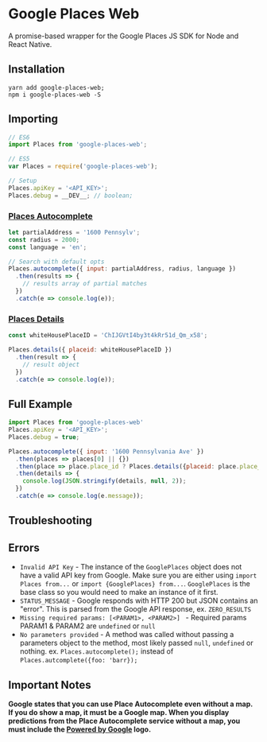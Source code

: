 # Google Places Web
A promise-based wrapper for the Google Places JS SDK for Node and React Native.

## Installation

```shell
yarn add google-places-web;
npm i google-places-web -S
```

## Importing

```javascript
// ES6
import Places from 'google-places-web';

// ES5
var Places = require('google-places-web');

// Setup
Places.apiKey = '<API_KEY>';
Places.debug = __DEV__; // boolean;
```


### [Places Autocomplete](https://developers.google.com/places/web-service/autocomplete)
```javascript
let partialAddress = '1600 Pennsylv';
const radius = 2000;
const language = 'en';

// Search with default opts
Places.autocomplete({ input: partialAddress, radius, language })
  .then(results => {
    // results array of partial matches
  })
  .catch(e => console.log(e));
```

### [Places Details](https://developers.google.com/places/web-service/details)
```javascript
const whiteHousePlaceID = 'ChIJGVtI4by3t4kRr51d_Qm_x58';

Places.details({ placeid: whiteHousePlaceID })
  .then(result => {
    // result object
  })
  .catch(e => console.log(e));
```

## Full Example

```javascript
import Places from 'google-places-web'
Places.apiKey = '<API_KEY>';
Places.debug = true;

Places.autocomplete({ input: '1600 Pennsylvania Ave' })
  .then(places => places[0] || {})
  .then(place => place.place_id ? Places.details({placeid: place.place_id}) : {})
  .then(details => {
    console.log(JSON.stringify(details, null, 2));
  })
  .catch(e => console.log(e.message));
```

## Troubleshooting

## Errors
- `Invalid API Key` - The instance of the `GooglePlaces` object does not have a valid API key from Google. Make sure you are either using `import Places from...` or `import {GooglePlaces} from...`. `GooglePlaces` is the base class so you would need to make an instance of it first.
- `STATUS_MESSAGE` - Google responds with HTTP 200 but JSON contains an "error". This is parsed from the Google API response, ex. `ZERO_RESULTS`
- `Missing required params: [<PARAM1>, <PARAM2>] ` - Required params PARAM1 & PARAM2 are `undefined` or `null`
- `No parameters provided` - A method was called without passing a parameters object to the method, most likely passed `null`, `undefined` or nothing. ex. `Places.autocomplete();` instead of `Places.autcomplete({foo: 'barr});`

## Important Notes
**Google states that you can use Place Autocomplete even without a map. If you do show a map, it must be a Google map. When you display predictions from the Place Autocomplete service without a map, you must include the [Powered by Google](https://developers.google.com/places/web-service/policies#logo_requirements) logo.**